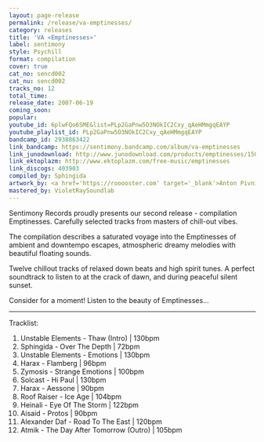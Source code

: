 ```yaml
---
layout: page-release
permalink: /release/va-emptinesses/
category: releases
title: 'VA «Emptinesses»'
label: sentimony
style: Psychill
format: compilation
cover: true
cat_no: sencd002
cat_nu: sencd002
tracks_no: 12
total_time: 
release_date: 2007-06-19
coming_soon: 
popular: 
youtube_id: 6plwFQo6SME&list=PLp2GaPnw5O3NOkIC2Cxy_qAeHMmgqEAYP
youtube_playlist_id: PLp2GaPnw5O3NOkIC2Cxy_qAeHMmgqEAYP
bandcamp_id: 2938863422
link_bandcamp: https://sentimony.bandcamp.com/album/va-emptinesses
link_junodownload: http://www.junodownload.com/products/emptinesses/1507876-02
link_ektoplazm: http://www.ektoplazm.com/free-music/emptinesses
link_discogs: 403903
compiled_by: Sphingida
artwork_by: <a href='https://rooooster.com' target='_blank'>Anton Pivniuk</a>
mastered_by: VioletRaySoundlab
---
```


Sentimony Records proudly presents our second release - compilation Emptinesses. Carefully selected tracks from masters of chill-out vibes.

The compilation describes a saturated voyage into the Emptinesses of ambient and downtempo escapes, atmospheric dreamy melodies with beautiful floating sounds.

Twelve chillout tracks of relaxed down beats and high spirit tunes. A perfect soundtrack to listen to at the crack of dawn, and during peaceful silent sunset.

Consider for a moment! Listen to the beauty of Emptinesses...

---
Tracklist:

01. Unstable Elements - Thaw (Intro) \| 130bpm
02. Sphingida - Over The Depth \| 72bpm
03. Unstable Elements - Emotions \| 130bpm
04. Harax - Flamberg \| 96bpm
05. Zymosis - Strange Emotions \| 100bpm
06. Solcast - Hi Paul \| 130bpm
07. Harax - Aessone \| 90bpm
08. Roof Raiser - Ice Age \| 104bpm
09. Heinali - Eye Of The Storm \| 122bpm
10. Aisaid - Protos \| 90bpm
11. Alexander Daf - Road To The East \| 120bpm
12. Atmik - The Day After Tomorrow (Outro) \| 105bpm
